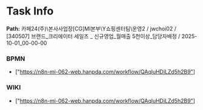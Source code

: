 # Task Info

**Path:** 카페24(주)\본사사업장\[CG]MI본부\Y쇼핑센터팀\운영2 / jwchoi02 / [340507] 브랜드_크리에이터 세일즈 _ 신규영업_월매출 5천이상_담당자배정 / 2025-10-01_00-00-00

### BPMN
- ["https://n8n-mi-062-web.hanpda.com/workflow/QAqluHDiLZd5h2B9"]

### WIKI
- ["https://n8n-mi-062-web.hanpda.com/workflow/QAqluHDiLZd5h2B9"]

